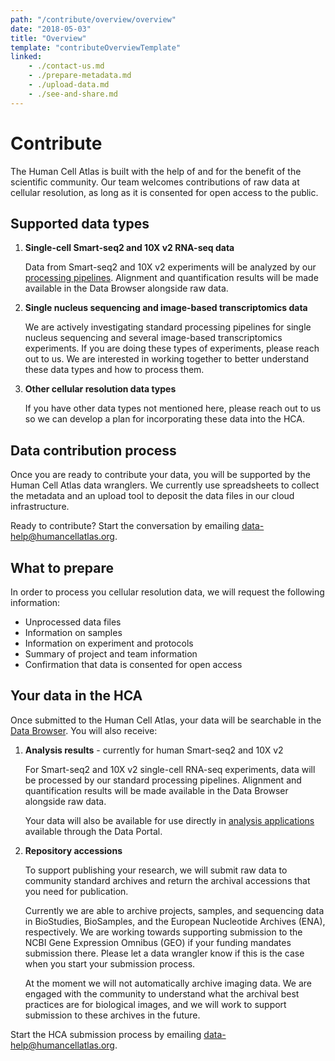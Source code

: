 ```yaml
---
path: "/contribute/overview/overview"
date: "2018-05-03"
title: "Overview"
template: "contributeOverviewTemplate"
linked:
    - ./contact-us.md
    - ./prepare-metadata.md
    - ./upload-data.md
    - ./see-and-share.md
---
```


# Contribute

The Human Cell Atlas is built with the help of and for the benefit of the scientific community. Our team welcomes contributions of raw data at cellular resolution, as long as it is consented for open access to the public.

## Supported data types

1. **Single-cell Smart-seq2 and 10X v2 RNA-seq data**

    Data from Smart-seq2 and 10X v2 experiments will be analyzed by our [processing pipelines](/learn/userguides/data-processing-pipelines/overview-of-data-processing-pipelines-user-guides). Alignment and quantification results will be made available in the Data Browser alongside raw data. 

1. **Single nucleus sequencing and image-based transcriptomics data**

    We are actively investigating standard processing pipelines for single nucleus sequencing and several image-based transcriptomics experiments. If you are doing these types of experiments, please reach out to us. We are interested in working together to better understand these data types and how to process them.

1. **Other cellular resolution data types**

    If you have other data types not mentioned here, please reach out to us so we can develop a plan for incorporating these data into the HCA.

## Data contribution process

Once you are ready to contribute your data, you will be supported by the Human Cell Atlas data wranglers. We currently use spreadsheets to collect the metadata and an upload tool to deposit the data files in our cloud infrastructure. 

<!--
insert icons here

    - ./contact-us.md
    - ./prepare-metadata.md
    - ./upload-data.md
    - ./see-and-share.md
-->

Ready to contribute? Start the conversation by emailing [data-help@humancellatlas.org](mailto:data-help@humancellatlas.org).

<!-- we need another icon here to show the analysis process. We also need to remove the links at the bottom, but introduce this text in more actionable way - work with Dave and Fran) -->

## What to prepare

In order to process you cellular resolution data, we will request the following information:

- Unprocessed data files
- Information on samples
- Information on experiment and protocols
- Summary of project and team information
- Confirmation that data is consented for open access

## Your data in the HCA

Once submitted to the Human Cell Atlas, your data will be searchable in the [Data Browser](https://dev.data.humancellatlas.org/explore/projects). You will also receive:

1. **Analysis results** - currently for human Smart-seq2 and 10X v2

    For Smart-seq2 and 10X v2 single-cell RNA-seq experiments, data will be processed by our standard processing pipelines. Alignment and quantification results will be made available in the Data Browser alongside raw data.

    Your data will also be available for use directly in [analysis applications](https://dev.data.humancellatlas.org/analyze/methods/methods/) available through the Data Portal.

1. **Repository accessions**

    To support publishing your research, we will submit raw data to community standard archives and return the archival accessions that you need for publication.

    Currently we are able to archive projects, samples, and sequencing data in BioStudies, BioSamples, and the European Nucleotide Archives (ENA), respectively. We are working towards supporting submission to the NCBI Gene Expression Omnibus (GEO) if your funding mandates submission there. Please let a data wrangler know if this is the case when you start your submission process.

    At the moment we will not automatically archive imaging data. We are engaged with the community to understand what the archival best practices are for biological images, and we will work to support submission to these archives in the future.

Start the HCA submission process by emailing [data-help@humancellatlas.org](mailto:data-help@humancellatlas.org).
